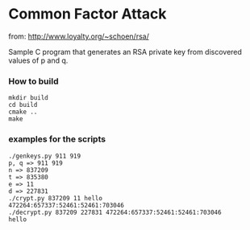 # Common Factor Attack

from: http://www.loyalty.org/~schoen/rsa/

Sample C program that generates an RSA private key from discovered values of p and q.

### How to build

```
mkdir build
cd build
cmake ..
make
```

### examples for the scripts

```
./genkeys.py 911 919
p, q => 911 919
n => 837209
t => 835380
e => 11
d => 227831
./crypt.py 837209 11 hello
472264:657337:52461:52461:703046
./decrypt.py 837209 227831 472264:657337:52461:52461:703046
hello
```